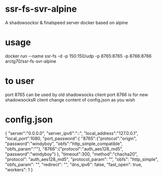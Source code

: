 # ssr-fs-svr-alpine
A shadowsocksr & finalspeed server docker based on alpine
# usage
docker run --name ssr-fs -d -p 150:150/udp -p 8765:8765 -p 8766:8766 arctg70/ssr-fs-svr-alpine
# to user
port 8765 can be used by old shadowsocks client
port 8766 is for new shadowsocksR client 
change content of config.json as you wish
# config.json
{
    "server":"0.0.0.0",
    "server_ipv6":"::",
    "local_address":"127.0.0.1",
    "local_port":1080,
    "port_password":{
        "8765":{"protocol":"origin", "password":"windyboy", "obfs":"http_simple_compatible", "obfs_param":""},
        "8766":{"protocol":"auth_aes128_md5", "password":"windyboy"}
    },
    "timeout":300,
    "method":"chacha20",
    "protocol": "auth_aes128_md5",
    "protocol_param": "",
    "obfs": "http_simple",
    "obfs_param": "",
    "redirect": "",
    "dns_ipv6": false,
    "fast_open": true,
    "workers": 1
}

